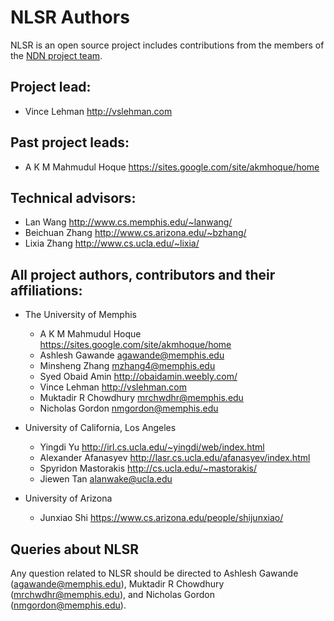 NLSR Authors
===========

NLSR is an open source project includes contributions from the members of the
[NDN project team](http://named-data.net/project/participants/).

## Project lead:

* Vince Lehman <http://vslehman.com>

## Past project leads:

* A K M Mahmudul Hoque <https://sites.google.com/site/akmhoque/home>

## Technical advisors:

* Lan Wang            <http://www.cs.memphis.edu/~lanwang/>
* Beichuan Zhang      <http://www.cs.arizona.edu/~bzhang/>
* Lixia Zhang         <http://www.cs.ucla.edu/~lixia/>


## All project authors, contributors and their affiliations:

* The University of Memphis

    * A K M Mahmudul Hoque <https://sites.google.com/site/akmhoque/home>
    * Ashlesh Gawande      <agawande@memphis.edu>
    * Minsheng Zhang       <mzhang4@memphis.edu>
    * Syed Obaid Amin      <http://obaidamin.weebly.com/>
    * Vince Lehman         <http://vslehman.com>
    * Muktadir R Chowdhury <mrchwdhr@memphis.edu>
    * Nicholas Gordon      <nmgordon@memphis.edu>

* University of California, Los Angeles

    * Yingdi Yu           <http://irl.cs.ucla.edu/~yingdi/web/index.html>
    * Alexander Afanasyev <http://lasr.cs.ucla.edu/afanasyev/index.html>
    * Spyridon Mastorakis <http://cs.ucla.edu/~mastorakis/>
    * Jiewen Tan          <alanwake@ucla.edu>

* University of Arizona

    * Junxiao Shi         <https://www.cs.arizona.edu/people/shijunxiao/>


## Queries about NLSR

Any question related to NLSR should be directed to Ashlesh Gawande (agawande@memphis.edu),
Muktadir R Chowdhury (mrchwdhr@memphis.edu), and Nicholas Gordon (nmgordon@memphis.edu).
